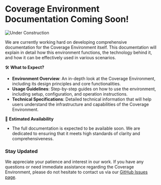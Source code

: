 # Coverage Environment Documentation Coming Soon!

![Under Construction](/pics/build.png)

We are currently working hard on developing comprehensive documentation for the Coverage Environment itself. This documentation will explain in detail how this environment functions, the technology behind it, and how it can be effectively used in various scenarios.

🛠️ **What to Expect?**
- **Environment Overview**: An in-depth look at the Coverage Environment, including its design principles and core functionalities.
- **Usage Guidelines**: Step-by-step guides on how to use the environment, including setup, configuration, and operation instructions.
- **Technical Specifications**: Detailed technical information that will help users understand the infrastructure and capabilities of the Coverage Environment.

📅 **Estimated Availability**
- The full documentation is expected to be available soon. We are dedicated to ensuring that it meets high standards of clarity and comprehensiveness.

### Stay Updated

We appreciate your patience and interest in our work. If you have any questions or need immediate assistance regarding the Coverage Environment, please do not hesitate to contact us via our [GitHub Issues page](https://github.com/pfeinsper/drone-swarm-search-algorithms/issues).

